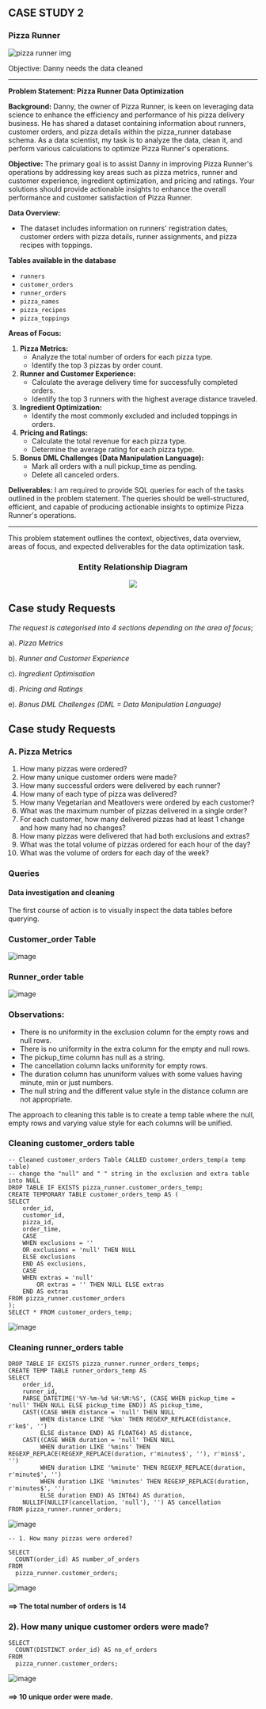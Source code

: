 ## CASE STUDY 2

### Pizza Runner
![pizza runner img](https://github.com/Echooed/8-weeks-sql-challenge/assets/91009365/a27f1d6a-c5a6-44b6-ab1d-4ae128286ca7)


Objective: Danny needs the data cleaned

---

**Problem Statement: Pizza Runner Data Optimization**

**Background:**
Danny, the owner of Pizza Runner, is keen on leveraging data science to enhance the efficiency and performance of his pizza delivery business. He has shared a dataset containing information about runners, customer orders, and pizza details within the pizza_runner database schema. As a data scientist, my task is to analyze the data, clean it, and perform various calculations to optimize Pizza Runner's operations.

**Objective:**
The primary goal is to assist Danny in improving Pizza Runner's operations by addressing key areas such as pizza metrics, runner and customer experience, ingredient optimization, and pricing and ratings. Your solutions should provide actionable insights to enhance the overall performance and customer satisfaction of Pizza Runner.

**Data Overview:**

- The dataset includes information on runners' registration dates, customer orders with pizza details, runner assignments, and pizza recipes with toppings.

**Tables available in the database**
- `runners`
- `customer_orders`
- `runner_orders`
- `pizza_names`
- `pizza_recipes`
- `pizza_toppings`

**Areas of Focus:**

1. **Pizza Metrics:**
    - Analyze the total number of orders for each pizza type.
    - Identify the top 3 pizzas by order count.
2. **Runner and Customer Experience:**
    - Calculate the average delivery time for successfully completed orders.
    - Identify the top 3 runners with the highest average distance traveled.
3. **Ingredient Optimization:**
    - Identify the most commonly excluded and included toppings in orders.
4. **Pricing and Ratings:**
    - Calculate the total revenue for each pizza type.
    - Determine the average rating for each pizza type.
5. **Bonus DML Challenges (Data Manipulation Language):**
    - Mark all orders with a null pickup_time as pending.
    - Delete all canceled orders.

**Deliverables:**
I am required to provide SQL queries for each of the tasks outlined in the problem statement. The queries should be well-structured, efficient, and capable of producing actionable insights to optimize Pizza Runner's operations.

---

This problem statement outlines the context, objectives, data overview, areas of focus, and expected deliverables for the data optimization task.

<div align="center">

### **Entity Relationship Diagram**

</div>

<p align="center">
<img src="https://github.com/Echooed/8-weeks-sql-challenge/assets/91009365/b4deeed1-4987-49d4-95ad-e52c9e92ae7f"/>
</p>

    
## Case study Requests
_The request is categorised into 4 sections depending on the area of focus_;

a). *Pizza Metrics*

b). *Runner and Customer Experience*

c). *Ingredient Optimisation*

d). *Pricing and Ratings*

e). *Bonus DML Challenges (DML = Data Manipulation Language)*

## Case study Requests


### A. Pizza Metrics

1. How many pizzas were ordered?
2. How many unique customer orders were made?
3. How many successful orders were delivered by each runner?
4. How many of each type of pizza was delivered?
5. How many Vegetarian and Meatlovers were ordered by each customer?
6. What was the maximum number of pizzas delivered in a single order?
7. For each customer, how many delivered pizzas had at least 1 change and how many had no changes?
8. How many pizzas were delivered that had both exclusions and extras?
9. What was the total volume of pizzas ordered for each hour of the day?
10. What was the volume of orders for each day of the week?

### Queries
#### Data investigation and cleaning
The first course of action is to visually inspect the data tables before querying.

### Customer_order Table
![image](https://github.com/Echooed/8-weeks-sql-challenge/assets/91009365/142fac44-21ec-4804-b5d8-7bb740548f9c)

### Runner_order table
![image](https://github.com/Echooed/8-weeks-sql-challenge/assets/91009365/f5b1fffe-3c63-4aff-a6e1-ec8d221d0f4f)

### Observations:
* There is no uniformity in the exclusion column for the empty rows and null rows.
* There is no uniformity in the extra column for the empty and null rows.
* The pickup_time column has null as a string.
* The cancellation column lacks uniformity for empty rows.
* The duration column has ununiform values with some values having minute, min or just numbers.
* The null string and the different value style in the distance column are not appropriate.


The approach to cleaning this table is to create a temp table where the null, empty rows and varying value style for each columns will be unified.

### Cleaning customer_orders table
``` mysql
-- Cleaned customer_orders Table CALLED customer_orders_temp(a temp table)
-- change the "null" and " " string in the exclusion and extra table into NULL
DROP TABLE IF EXISTS pizza_runner.customer_orders_temp; 
CREATE TEMPORARY TABLE customer_orders_temp AS (
SELECT
    order_id,
    customer_id,
    pizza_id,
    order_time,
    CASE
	WHEN exclusions = ''
	OR exclusions = 'null' THEN NULL
	ELSE exclusions
    END AS exclusions,
    CASE
	WHEN extras = 'null'
        OR extras = '' THEN NULL ELSE extras
    END AS extras
FROM pizza_runner.customer_orders 
);
SELECT * FROM customer_orders_temp;
```

![image](https://github.com/Echooed/8-weeks-sql-challenge/assets/91009365/df5772b2-0beb-44e5-9d0a-02600a9ce7e0)

### Cleaning runner_orders table

``` mysql
DROP TABLE IF EXISTS pizza_runner.runner_orders_temps;
CREATE TEMP TABLE runner_orders_temp AS
SELECT 
    order_id, 
    runner_id,
    PARSE_DATETIME('%Y-%m-%d %H:%M:%S', (CASE WHEN pickup_time = 'null' THEN NULL ELSE pickup_time END)) AS pickup_time,
    CAST((CASE WHEN distance = 'null' THEN NULL 
         WHEN distance LIKE '%km' THEN REGEXP_REPLACE(distance, r'km$', '')
         ELSE distance END) AS FLOAT64) AS distance,
    CAST((CASE WHEN duration = 'null' THEN NULL 
         WHEN duration LIKE '%mins' THEN REGEXP_REPLACE(REGEXP_REPLACE(duration, r'minutes$', ''), r'mins$', '')
         WHEN duration LIKE '%minute' THEN REGEXP_REPLACE(duration, r'minute$', '')
         WHEN duration LIKE '%minutes' THEN REGEXP_REPLACE(duration, r'minutes$', '')
         ELSE duration END) AS INT64) AS duration,
    NULLIF(NULLIF(cancellation, 'null'), '') AS cancellation
FROM pizza_runner.runner_orders;
```
![image](https://github.com/Echooed/8-weeks-sql-challenge/assets/91009365/1b4a3863-649b-437d-8ada-511544630f4e)




``` mysql
-- 1. How many pizzas were ordered?

SELECT
  COUNT(order_id) AS number_of_orders
FROM
  pizza_runner.customer_orders;
```
![image](https://github.com/Echooed/8-weeks-sql-challenge/assets/91009365/f124f6c0-a507-471b-b9ad-9958e21b2981)

#### ==> The total number  of orders is 14


### 2). How many unique customer orders were made?
``` mysql
SELECT
  COUNT(DISTINCT order_id) AS no_of_orders
FROM
  pizza_runner.customer_orders;
```
![image](https://github.com/Echooed/8-weeks-sql-challenge/assets/91009365/b5016afc-94bf-4b83-a6f5-9ca75b512230)

#### ==> 10 unique order were made.


